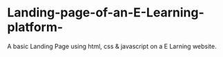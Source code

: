 # Landing-page-of-an-E-Learning-platform-
A basic Landing Page using html, css &amp; javascript on a E Larning website.
